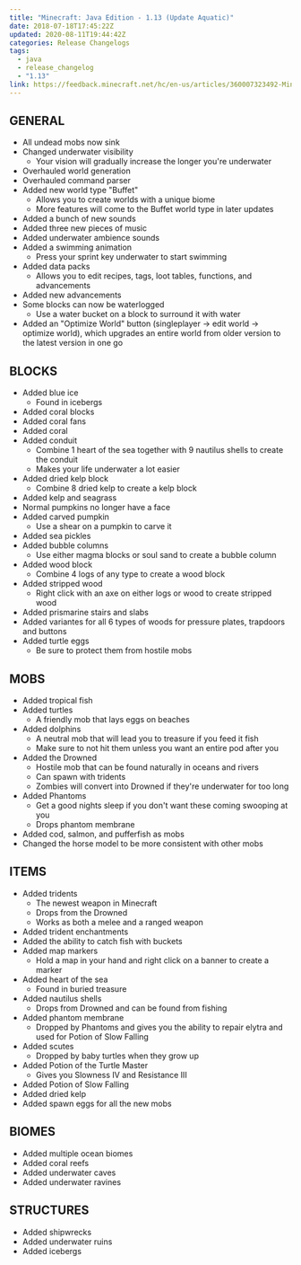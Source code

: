 ```yaml
---
title: "Minecraft: Java Edition - 1.13 (Update Aquatic)"
date: 2018-07-18T17:45:22Z
updated: 2020-08-11T19:44:42Z
categories: Release Changelogs
tags:
  - java
  - release_changelog
  - "1.13"
link: https://feedback.minecraft.net/hc/en-us/articles/360007323492-Minecraft-Java-Edition-1-13-Update-Aquatic-
---
```


## GENERAL

- All undead mobs now sink
- Changed underwater visibility
  - Your vision will gradually increase the longer you're underwater
- Overhauled world generation
- Overhauled command parser
- Added new world type "Buffet"
  - Allows you to create worlds with a unique biome
  - More features will come to the Buffet world type in later updates
- Added a bunch of new sounds
- Added three new pieces of music
- Added underwater ambience sounds
- Added a swimming animation
  - Press your sprint key underwater to start swimming
- Added data packs
  - Allows you to edit recipes, tags, loot tables, functions, and advancements
- Added new advancements
- Some blocks can now be waterlogged
  - Use a water bucket on a block to surround it with water
- Added an "Optimize World" button (singleplayer -\> edit world -\> optimize world), which upgrades an entire world from older version to the latest version in one go

## BLOCKS

- Added blue ice
  - Found in icebergs
- Added coral blocks
- Added coral fans
- Added coral
- Added conduit
  - Combine 1 heart of the sea together with 9 nautilus shells to create the conduit
  - Makes your life underwater a lot easier
- Added dried kelp block
  - Combine 8 dried kelp to create a kelp block
- Added kelp and seagrass
- Normal pumpkins no longer have a face
- Added carved pumpkin
  - Use a shear on a pumpkin to carve it
- Added sea pickles
- Added bubble columns
  - Use either magma blocks or soul sand to create a bubble column
- Added wood block
  - Combine 4 logs of any type to create a wood block
- Added stripped wood
  - Right click with an axe on either logs or wood to create stripped wood
- Added prismarine stairs and slabs
- Added variantes for all 6 types of woods for pressure plates, trapdoors and buttons
- Added turtle eggs
  - Be sure to protect them from hostile mobs

## MOBS

- Added tropical fish
- Added turtles
  - A friendly mob that lays eggs on beaches
- Added dolphins
  - A neutral mob that will lead you to treasure if you feed it fish
  - Make sure to not hit them unless you want an entire pod after you
- Added the Drowned
  - Hostile mob that can be found naturally in oceans and rivers
  - Can spawn with tridents
  - Zombies will convert into Drowned if they're underwater for too long
- Added Phantoms
  - Get a good nights sleep if you don't want these coming swooping at you
  - Drops phantom membrane
- Added cod, salmon, and pufferfish as mobs
- Changed the horse model to be more consistent with other mobs

## ITEMS

- Added tridents
  - The newest weapon in Minecraft
  - Drops from the Drowned
  - Works as both a melee and a ranged weapon
- Added trident enchantments
- Added the ability to catch fish with buckets
- Added map markers
  - Hold a map in your hand and right click on a banner to create a marker
- Added heart of the sea
  - Found in buried treasure
- Added nautilus shells
  - Drops from Drowned and can be found from fishing
- Added phantom membrane
  - Dropped by Phantoms and gives you the ability to repair elytra and used for Potion of Slow Falling
- Added scutes
  - Dropped by baby turtles when they grow up
- Added Potion of the Turtle Master
  - Gives you Slowness IV and Resistance III
- Added Potion of Slow Falling
- Added dried kelp
- Added spawn eggs for all the new mobs

## BIOMES

- Added multiple ocean biomes
- Added coral reefs
- Added underwater caves
- Added underwater ravines

## STRUCTURES

- Added shipwrecks
- Added underwater ruins
- Added icebergs
